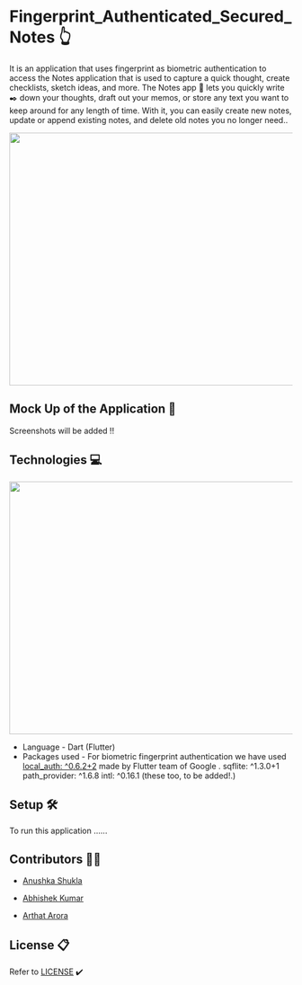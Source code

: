# Fingerprint_Authenticated_Secured_Notes :point_up_2:

It is an application that uses fingerprint as biometric authentication to access the Notes application that is used to capture a quick thought, create checklists, sketch ideas, and more. The Notes app :memo: lets you quickly write :black_nib: down your thoughts, draft out your memos, or store any text you want to keep around for any length of time. With it, you can easily create new notes, update or append existing notes, and delete old notes you no longer need..



<p align="center">
  <img width="900" height="450" src="https://github.com/Anushka-shukla/Fingerprint_Authenticated_Secured_Android_Notes/blob/master/images/george-prentzas-SRFG7iwktDk-unsplash.jpg">
</p>

## Mock Up of the Application :iphone:
Screenshots will be added !!

## Technologies :computer:
<p align="center">
  <img width="900" height="450" src="https://media.giphy.com/media/fQZX2aoRC1Tqw/giphy.gif">

- Language - Dart (Flutter) 
- Packages used - For biometric fingerprint authentication we have used [local_auth: ^0.6.2+2](https://pub.dev/packages/local_auth#-readme-tab-) made by Flutter team of Google .
sqflite: ^1.3.0+1
  path_provider: ^1.6.8
  intl: ^0.16.1 (these too, to be added!.)

</p>

## Setup :hammer_and_wrench:
To run this application ......

## Contributors :woman_technologist:

- [Anushka Shukla](https://github.com/Anushka-shukla)

- [Abhishek Kumar](https://github.com/DOOMSTERR)

- [Arthat Arora]()


## License :clipboard:
Refer to [LICENSE](https://github.com/Anushka-shukla/Fingerprint-Authenticated-Secured-Note/blob/master/LICENSE.md) :heavy_check_mark:



